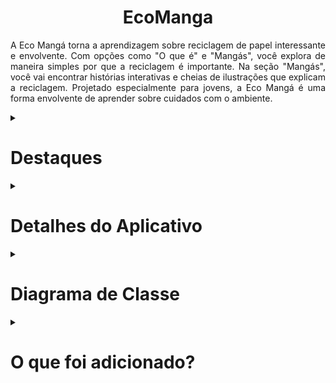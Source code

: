 <h1 align=center>EcoManga</h1>

<p align=justify>		
    A Eco Mangá torna a aprendizagem sobre reciclagem de papel interessante e envolvente. Com opções como "O que é" e "Mangás", você explora de maneira simples por que a reciclagem é importante. Na seção "Mangás", você vai encontrar histórias interativas e cheias de ilustrações que explicam a reciclagem. Projetado especialmente para jovens, a Eco Mangá é uma forma envolvente de aprender sobre cuidados com o ambiente.
</p>

<details>
   <summary><h1>Destaques</h1></summary>
    <ul>
        <li align=justify><strong>Interface Acolhedora:</strong> A tela inicial apresenta um fundo branco e um logotipo amigável "Eco Mangá", dando as boas-vindas aos usuários de forma convidativa.
        </li>
        <br>
        <li align=justify><strong>Exploração Simplificada:</strong> A seção "O que é" fornece explicações claras e acessíveis sobre a importância da reciclagem de papel, ajudando os usuários a compreender seu significado de maneira simples.
        </li>
        <br>
        <li align=justify><strong>Mangás Interativos:</strong> Na seção "Mangás", três "imagebuttons" levam os usuários a histórias ricamente ilustradas e interativas, onde eles podem explorar os processos da reciclagem de papel por meio de personagens cativantes.
        </li>
    	<br>
	<li align=justify><strong>Jornada de Aprendizado:</strong> Os mangás não são apenas histórias, mas também fontes valiosas de conhecimento. Eles fornecem informações detalhadas e práticas sobre a reciclagem de papel, tornando o aprendizado uma experiência envolvente.
	</li>
   	<br>
	<li align=justify><strong>Acessibilidade para Jovens:</strong> Projetado especialmente para adolescentes e crianças, a Eco Mangá oferece uma maneira atraente e inspiradora de ensinar conscientização ambiental desde cedo.
	</li>
	<br>
	<li align=justify><strong>Foco na Sustentabilidade:</strong> O aplicativo tem como objetivo promover a consciência ambiental ao ensinar práticas de reciclagem de papel, incentivando os usuários a adotarem hábitos mais sustentáveis.
	</li>
	<br>
	<li alingn=justify><strong>Design Visualmente Atraente:</strong> As ilustrações coloridas e os personagens carismáticos nos mangás mantêm os usuários envolvidos e entretidos enquanto aprendem.
	</li>
	<br>
	<li alingn=justify><strong>Experiência Educativa Completa:</strong> A Eco Mangá oferece uma experiência completa de aprendizado, permitindo que os usuários explorem, entendam e se comprometam com a reciclagem de papel de maneira significativa.
	</li>
	<br>	
	<li alingn=justify><strong>Aventura Educativa Divertida</strong> Através de uma combinação única de narrativas e conhecimento, o aplicativo oferece uma abordagem divertida para aprender sobre reciclagem de papel.
	</li>
     </ul>

Essas características combinadas criam uma experiência atraente e informativa no Eco Mangá, proporcionando aos usuários uma jornada educativa única sobre a reciclagem de papel.
</details>


<details>
    <summary><h1>Detalhes do Aplicativo</h1></summary>
    <ul>
        <li><strong>Versão do Android:</strong> 9.0 (Pie);</li>
        <li><strong>Número de Telas:</strong> 6;</li>
        <li><strong>Linguagem de Programação:</strong> Java;</li>
        <li><strong>IDE</strong> Android Studio;</li>
    </ul>
</details>

<details>
    <summary><h1>Diagrama de Classe</h1></summary>
	<div align="center">
		<img src="https://github.com/GustavoHenrique444/EcoManga/assets/127442583/972c3301-44e6-46c7-9965-ad52d8e5339c" width="700px"/>
	</div>
</details>

<details>
	<summary><h1>O que foi adicionado?</h1></summary>
	<li align=justify><strong>Tela de Login:</strong> A tela de login é a porta de entrada para os usuários explorarem nosso aplicativo. Ela permite que os usuários criem uma conta para acessar nosso aplicativo e descobrir como funciona o processo de reciclagem de papel e outros materiais. Além disso, ao fazer o login, os usuários também terão acesso aos mangás disponíveis em nossa plataforma, ampliando ainda mais sua experiência no aplicativo. 
        </li>
	<br>
 
 <Li align=justify><strong>Como Reciclar?</strong>A tela 'Como Reciclar' foi desenvolvida com o propósito de educar as pessoas sobre a importância da preservação do meio ambiente por meio da reciclagem de diversos materiais, incluindo papel, metais, resíduos orgânicos e muito mais. Essa funcionalidade visa capacitar os usuários a adotar práticas sustentáveis, contribuindo assim para a proteção do nosso planeta e o cuidado com o meio ambiente.
 </Li>
	<br>
	
<Li align=justify><strong>Outros tipos de materiais:</strong> Nosso aplicativo tem como objetivo central incentivar a reciclagem, com um foco especial no papel, mas reconhecemos que há uma ampla variedade de materiais recicláveis disponíveis. A tela "Recicláveis Diversos" foi projetada para informar aos usuários sobre a diversidade de materiais que podem ser reciclados em nosso planeta. Queremos promover uma compreensão abrangente dos recursos recicláveis, incentivando práticas sustentáveis e uma maior conscientização sobre a importância da reciclagem em nosso ambiente.
</Li>
</details>



